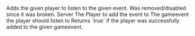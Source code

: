 <function name="AddClientListener" parent="gameevent" type="libraryfunc">
	<description>
		Adds the given player to listen to the given event.
		<removed>
			Was removed/disabled since it was broken.
		</removed>
	</description>
	<realm>Server</realm>
	<args>
		<arg name="ply" type="Player">The Player to add the event to</arg>
		<arg name="gameevent" type="string">The gameevent the player should listen to</arg>
	</args>
	<rets>
		<ret name="success" type="boolean">Returns `true` if the player was successfully added to the given gameevent.</ret>
	</rets>
</function>